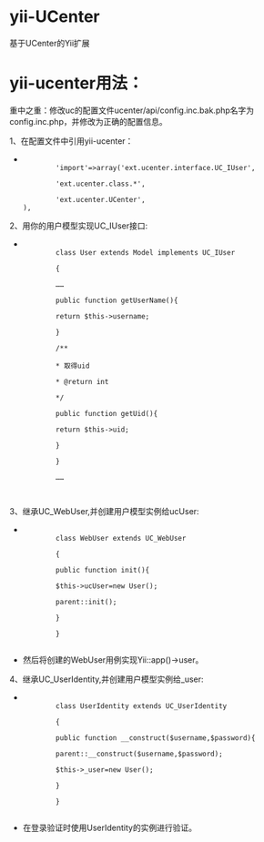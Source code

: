 yii-UCenter
=======
基于UCenter的Yii扩展

<h1>yii-ucenter用法：</h1>
<p>重中之重：修改uc的配置文件ucenter/api/config.inc.bak.php名字为config.inc.php，并修改为正确的配置信息。</p>
<p>1、在配置文件中引用yii-ucenter：</p>
<ul>
    <li><code>
        'import'=>array('ext.ucenter.interface.UC_IUser',<br>
        'ext.ucenter.class.*',<br>
        'ext.ucenter.UCenter',<br>),</code></li>
</ul>
<p>2、用你的用户模型实现UC_IUser接口:</p>
<ul>
    <li><code>
        class User extends Model implements UC_IUser<br>
        {<br>
        ……<br>
        public function getUserName(){<br>
        return $this->username;<br>
        }<br>
        /**<br>
        * 取得uid<br>
        * @return int<br>
        */<br>
        public function getUid(){<br>
        return $this->uid;<br>
        }<br>
        }<br>
        ……<br>
    </code></li>
</ul>
<p>3、继承UC_WebUser,并创建用户模型实例给ucUser:</p>
<ul>
    <li><code>
        class WebUser extends UC_WebUser<br>
        {<br>
        public function init(){<br>
        $this->ucUser=new User();<br>
        parent::init();<br>
        }<br>
        }<br>
    </code></li>
    <li>然后将创建的WebUser用例实现Yii::app()->user。</li>
</ul>
<p>4、继承UC_UserIdentity,并创建用户模型实例给_user:</p>
<ul>
    <li><code>
        class UserIdentity extends UC_UserIdentity<br>
        {<br>
        public function __construct($username,$password){<br>
        parent::__construct($username,$password);<br>
        $this->_user=new User();<br>
        }<br>
        }<br>
    </code></li>
    <li>在登录验证时使用UserIdentity的实例进行验证。</li>
</ul>